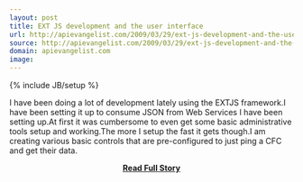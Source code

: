 ```yaml
---
layout: post
title: EXT JS development and the user interface
url: http://apievangelist.com/2009/03/29/ext-js-development-and-the-user-interface/
source: http://apievangelist.com/2009/03/29/ext-js-development-and-the-user-interface/
domain: apievangelist.com
image: 
---
```

{% include JB/setup %}<p>I have been doing a lot of development lately using the EXTJS framework.I have been setting it up to consume JSON from Web Services I have been setting up.At first it was cumbersome to even get some basic administrative tools setup and working.The more I setup the fast it gets though.I am creating various basic controls that are pre-configured to just ping a CFC and get their data.</p>
<center><p><a href="http://apievangelist.com/2009/03/29/ext-js-development-and-the-user-interface/" style='padding:25px; font-sze:18px; font-weight: bold;'>Read Full Story</a></p></center>
